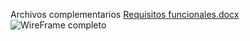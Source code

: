 Archivos complementarios
[Requisitos funcionales.docx](https://github.com/user-attachments/files/17182876/Requisitos.funcionales.docx)
![WireFrame completo](https://github.com/user-attachments/assets/eaef2f0f-6db2-4a99-ac2a-c3f61cd71963)
